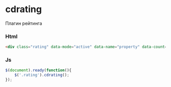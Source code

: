 # cdrating

Плагин рейтинга

### Html

```html
<div class="rating" data-mode="active" data-name="property" data-count="7"></div>
```

### Js

```javascript
$(document).ready(function(){
	$('.rating').cdrating();
});
```
